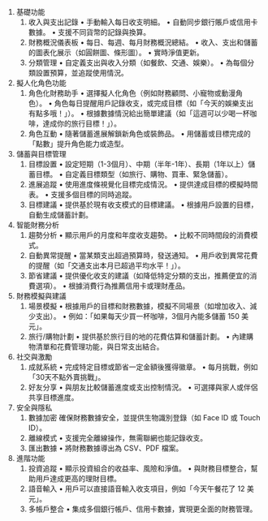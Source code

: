 1. 基礎功能
    1.    收入與支出記錄
        •    手動輸入每日收支明細。
        •    自動同步銀行賬戶或信用卡數據。
        •    支援不同貨幣的記錄與換算。
    2.    財務概況儀表板
        •    每日、每週、每月財務概況總結。
        •    收入、支出和儲蓄的圖表化展示（如圓餅圖、條形圖）。
        •    實時淨值更新。
    3.    分類管理
        •    自定義支出與收入分類（如餐飲、交通、娛樂）。
        •    為每個分類設置預算，並追蹤使用情況。
2. 擬人化角色功能
    1.    角色化財務助手
        •    選擇擬人化角色（例如財務顧問、小寵物或動漫角色）。
        •    角色每日提醒用戶記錄收支，或完成目標（如「今天的娛樂支出有點多哦！」）。
        •    根據數據情況給出簡單建議（如「這週可以少喝一杯咖啡，達成你的旅行目標！」）。
    2.    角色互動
        •    隨著儲蓄進展解鎖新角色或裝飾品。
        •    用儲蓄或目標完成的「點數」提升角色能力或造型。
3. 儲蓄與目標管理
    1.    目標設置
        •    設定短期（1-3個月）、中期（半年-1年）、長期（1年以上）儲蓄目標。
        •    自定義目標類型（如旅行、購物、買車、緊急儲蓄）。
    2.    進展追蹤
        •    使用進度條視覺化目標完成情況。
        •    提供達成目標的模擬時間表。
        •    支援多個目標的同時追蹤。
    3.    目標建議
        •    提供基於現有收支模式的目標建議。
        •    根據用戶設置的目標，自動生成儲蓄計劃。
4. 智能財務分析
    1.    趨勢分析
        •    顯示用戶的月度和年度收支趨勢。
        •    比較不同時間段的消費模式。
    2.    自動異常提醒
        •    當某類支出超過預算時，發送通知。
        •    用戶收到異常花費的提醒（如「交通支出本月已超過平均水平！」）。
    3.    節省建議
        •    提供優化收支的建議（如降低特定分類的支出，推薦便宜的消費選項）。
        •    根據消費行為推薦信用卡或理財產品。
5. 財務模擬與建議
    1.    場景模擬
        •    根據用戶的目標和財務數據，模擬不同場景（如增加收入、減少支出）。
        •    例如：「如果每天少買一杯咖啡，3個月內能多儲蓄 150 美元」。
    2.    旅行/購物計劃
        •    提供基於旅行目的地的花費估算和儲蓄計劃。
        •    內建購物清單和花費管理功能，與日常支出結合。
6. 社交與激勵
    1.    成就系統
        •    完成特定目標或節省一定金額後獲得徽章。
        •    每月挑戰，例如「30天不點外賣挑戰」。
    2.    好友分享
        •    與朋友比較儲蓄進度或支出控制情況。
        •    可選擇與家人或伴侶共享目標進度。
7. 安全與隱私
    1.    數據加密
            確保財務數據安全，並提供生物識別登錄（如 Face ID 或 Touch ID）。
    2.    離線模式
        •    支援完全離線操作，無需聯網也能記錄收支。
    3.    匯出數據
        •    將財務數據導出為 CSV、PDF 檔案。
8. 進階功能
    1.    投資追蹤
        •    顯示投資組合的收益率、風險和淨值。
        •    與財務目標整合，幫助用戶達成更高的理財目標。
    2.    語音輸入
        •    用戶可以直接語音輸入收支項目，例如「今天午餐花了 12 美元」。
    3.    多帳戶整合
        •    集成多個銀行帳戶、信用卡數據，實現更全面的財務管理。
